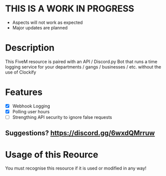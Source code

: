 # THIS IS A WORK IN PROGRESS
- Aspects will not work as expected
- Major updates are planned

# Description

This FiveM resource is paired with an API / Discord.py Bot that runs a time logging service for your departments / gangs / businesses / etc. without the use of Clockify

# Features
- [x] Webhook Logging
- [x] Polling user hours
- [ ] Strengthing API security to ignore false requests

## Suggestions? https://discord.gg/6wxdQMrruw

# Usage of this Reource

You must recognise this resource if it is used or modified in any way!
